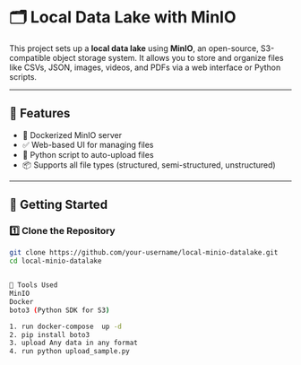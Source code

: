 # 🗂️ Local Data Lake with MinIO

This project sets up a **local data lake** using **MinIO**, an open-source, S3-compatible object storage system. It allows you to store and organize files like CSVs, JSON, images, videos, and PDFs via a web interface or Python scripts.

---

## 📁 Features

- 🐳 Dockerized MinIO server
- ✅ Web-based UI for managing files
- 🐍 Python script to auto-upload files
- 📦 Supports all file types (structured, semi-structured, unstructured)

---

## 🚀 Getting Started

### 1️⃣ Clone the Repository

```bash
git clone https://github.com/your-username/local-minio-datalake.git
cd local-minio-datalake


🧰 Tools Used
MinIO
Docker
boto3 (Python SDK for S3)

1. run docker-compose  up -d
2. pip install boto3
3. upload Any data in any format 
4. run python upload_sample.py
